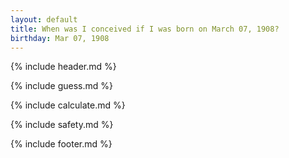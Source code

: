 ```yaml
---
layout: default
title: When was I conceived if I was born on March 07, 1908?
birthday: Mar 07, 1908
---
```


{% include header.md %}

{% include guess.md %}

{% include calculate.md %}

{% include safety.md %}

{% include footer.md %}



